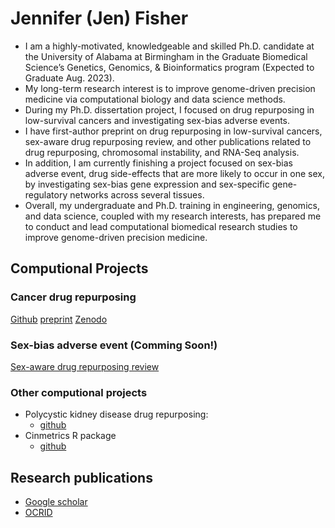 # Jennifer (Jen) Fisher


- I am a highly-motivated, knowledgeable and skilled Ph.D. candidate at the University of Alabama at Birmingham in the Graduate Biomedical Science’s Genetics, Genomics, & Bioinformatics program (Expected to Graduate Aug. 2023).
- My long-term research interest is to improve genome-driven precision medicine via computational biology and data science methods. 
- During my Ph.D. dissertation project, I focused on drug repurposing in low-survival cancers and investigating sex-bias adverse events. 
- I have first-author preprint on drug repurposing in low-survival cancers, sex-aware drug repurposing review, and other publications related to drug repurposing, chromosomal instability, and RNA-Seq analysis. 
- In addition, I am currently finishing a project focused on sex-bias adverse event, drug side-effects that are more likely to occur in one sex, by investigating sex-bias gene expression and sex-specific gene-regulatory networks across several tissues.
-  Overall, my undergraduate and Ph.D. training in engineering, genomics, and data science, coupled with my research interests, has prepared me to conduct and lead computational biomedical research studies to improve genome-driven precision medicine. 


## Computional Projects

### Cancer drug repurposing
[Github](https://github.com/lasseignelab/Cancer_Signature_Reversion)
[preprint](https://www.biorxiv.org/content/10.1101/2023.03.10.532074v1.abstract)
[Zenodo](https://zenodo.org/record/7661401#.ZCbFLezMIdU)

### Sex-bias adverse event (Comming Soon!)
[Sex-aware drug repurposing review](entral.com/articles/10.1186/s13293-022-00420-8)

### Other computional projects
- Polycystic kidney disease drug repurposing:
    - [github](https://github.com/lasseignelab/pkd_drugrepurposing)
- Cinmetrics R package
    - [github](https://github.com/lasseignelab/CINmetrics)

## Research publications
- [Google scholar](https://scholar.google.com/citations?hl=en&user=xhLubiEAAAAJ)
- [OCRID](https://orcid.org/0000-0002-9657-1216)
